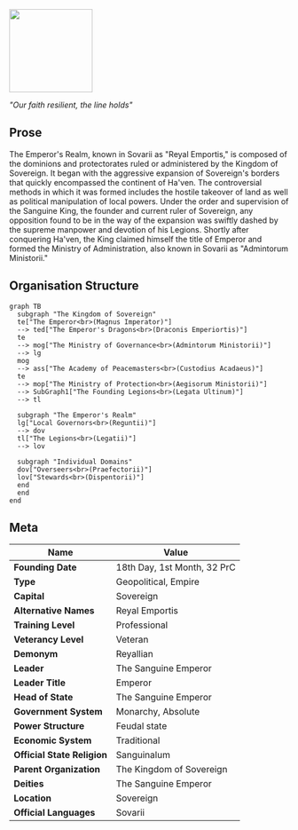 <img src="/_assets/images/the-emperors-realm-coat.png" height="150px">

_"Our faith resilient, the line holds"_

## Prose

The Emperor's Realm, known in Sovarii as "Reyal Emportis," is composed of the dominions and protectorates ruled or administered by the Kingdom of Sovereign. It began with the aggressive expansion of Sovereign's borders that quickly encompassed the continent of Ha'ven. The controversial methods in which it was formed includes the hostile takeover of land as well as political manipulation of local powers. Under the order and supervision of the Sanguine King, the founder and current ruler of Sovereign, any opposition found to be in the way of the expansion was swiftly dashed by the supreme manpower and devotion of his Legions. Shortly after conquering Ha'ven, the King claimed himself the title of Emperor and formed the Ministry of Administration, also known in Sovarii as "Admintorum Ministorii."

## Organisation Structure

```mermaid
graph TB
  subgraph "The Kingdom of Sovereign"
  te["The Emperor<br>(Magnus Imperator)"]
  --> ted["The Emperor's Dragons<br>(Draconis Emperiortis)"]
  te
  --> mog["The Ministry of Governance<br>(Admintorum Ministorii)"]
  --> lg
  mog
  --> ass["The Academy of Peacemasters<br>(Custodius Acadaeus)"]
  te
  --> mop["The Ministry of Protection<br>(Aegisorum Ministorii)"]
  --> SubGraph1["The Founding Legions<br>(Legata Ultinum)"]
  --> tl

  subgraph "The Emperor's Realm"
  lg["Local Governors<br>(Reguntii)"]
  --> dov
  tl["The Legions<br>(Legatii)"]
  --> lov

  subgraph "Individual Domains"
  dov["Overseers<br>(Praefectorii)"]
  lov["Stewards<br>(Dispentorii)"]
  end
  end
end
```

## Meta

| Name                        | Value                       |
| --------------------------- | --------------------------- |
| **Founding Date**           | 18th Day, 1st Month, 32 PrC |
| **Type**                    | Geopolitical, Empire        |
| **Capital**                 | Sovereign                   |
| **Alternative Names**       | Reyal Emportis              |
| **Training Level**          | Professional                |
| **Veterancy Level**         | Veteran                     |
| **Demonym**                 | Reyallian                   |
| **Leader**                  | The Sanguine Emperor        |
| **Leader Title**            | Emperor                     |
| **Head of State**           | The Sanguine Emperor        |
| **Government System**       | Monarchy, Absolute          |
| **Power Structure**         | Feudal state                |
| **Economic System**         | Traditional                 |
| **Official State Religion** | Sanguinalum                 |
| **Parent Organization**     | The Kingdom of Sovereign    |
| **Deities**                 | The Sanguine Emperor        |
| **Location**                | Sovereign                   |
| **Official Languages**      | Sovarii                     |
